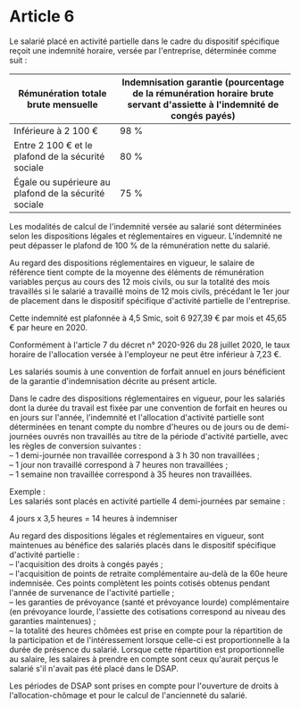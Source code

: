 # Article 6

Le salarié placé en activité partielle dans le cadre du dispositif spécifique reçoit une indemnité horaire, versée par l'entreprise, déterminée comme suit :

  


| Rémunération totale brute mensuelle | Indemnisation garantie (pourcentage de la rémunération horaire brute servant d'assiette à l'indemnité de congés payés) |
| --- | --- |
| Inférieure à 2 100 € | 98 % |
| Entre 2 100 € et le plafond de la sécurité sociale | 80 % |
| Égale ou supérieure au plafond de la sécurité sociale | 75 % |

Les modalités de calcul de l'indemnité versée au salarié sont déterminées selon les dispositions légales et réglementaires en vigueur. L'indemnité ne peut dépasser le plafond de 100 % de la rémunération nette du salarié.

Au regard des dispositions réglementaires en vigueur, le salaire de référence tient compte de la moyenne des éléments de rémunération variables perçus au cours des 12 mois civils, ou sur la totalité des mois travaillés si le salarié a travaillé moins de 12 mois civils, précédant le 1er jour de placement dans le dispositif spécifique d'activité partielle de l'entreprise.

Cette indemnité est plafonnée à 4,5 Smic, soit 6 927,39 € par mois et 45,65 € par heure en 2020.

Conformément à l'article 7 du décret n° 2020-926 du 28 juillet 2020, le taux horaire de l'allocation versée à l'employeur ne peut être inférieur à 7,23 €.

Les salariés soumis à une convention de forfait annuel en jours bénéficient de la garantie d'indemnisation décrite au présent article.

Dans le cadre des dispositions réglementaires en vigueur, pour les salariés dont la durée du travail est fixée par une convention de forfait en heures ou en jours sur l'année, l'indemnité et l'allocation d'activité partielle sont déterminées en tenant compte du nombre d'heures ou de jours ou de demi-journées ouvrés non travaillés au titre de la période d'activité partielle, avec les règles de conversion suivantes :  
 – 1 demi-journée non travaillée correspond à 3 h 30 non travaillées ;  
 – 1 jour non travaillé correspond à 7 heures non travaillées ;  
 – 1 semaine non travaillée correspond à 35 heures non travaillées.

Exemple :  
 Les salariés sont placés en activité partielle 4 demi-journées par semaine :

4 jours x 3,5 heures = 14 heures à indemniser

  
Au regard des dispositions légales et réglementaires en vigueur, sont maintenues au bénéfice des salariés placés dans le dispositif spécifique d'activité partielle :  
 – l'acquisition des droits à congés payés ;  
 – l'acquisition de points de retraite complémentaire au-delà de la 60e heure indemnisée. Ces points complètent les points cotisés obtenus pendant l'année de survenance de l'activité partielle ;  
 – les garanties de prévoyance (santé et prévoyance lourde) complémentaire (en prévoyance lourde, l'assiette des cotisations correspond au niveau des garanties maintenues) ;  
 – la totalité des heures chômées est prise en compte pour la répartition de la participation et de l'intéressement lorsque celle-ci est proportionnelle à la durée de présence du salarié. Lorsque cette répartition est proportionnelle au salaire, les salaires à prendre en compte sont ceux qu'aurait perçus le salarié s'il n'avait pas été placé dans le DSAP.

Les périodes de DSAP sont prises en compte pour l'ouverture de droits à l'allocation-chômage et pour le calcul de l'ancienneté du salarié.

